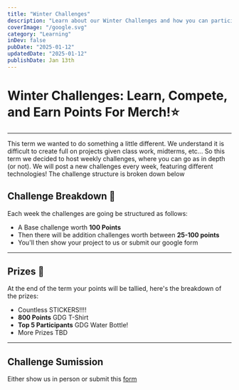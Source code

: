 ```yaml
---
title: "Winter Challenges"
description: "Learn about our Winter Challenges and how you can participate!"
coverImage: "/google.svg"
category: "Learning"
inDev: false
pubDate: "2025-01-12"
updatedDate: "2025-01-12"
publishDate: Jan 13th
---
```


# Winter Challenges: Learn, Compete, and Earn Points For Merch!⭐

---

This term we wanted to do something a little different. We understand it is difficult to create full on projects given class work, midterms, etc... So this term we decided to host weekly challenges, where you can go as in depth (or not). We will post a new challenges every week, featuring different technologies! The challenge structure is broken down below

## Challenge Breakdown 🤖

Each week the challenges are going be structured as follows:

- A Base challenge worth **100 Points**
- Then there will be addition challenges worth between **25-100 points**
- You'll then show your project to us or submit our google form

---

## Prizes 👑

At the end of the term your points will be tallied, here's the breakdown of the prizes:

- Countless STICKERS!!!!
- **800 Points** GDG T-Shirt
- **Top 5 Participants** GDG Water Bottle!
- More Prizes TBD

---

## Challenge Sumission

Either show us in person or submit this [form](https://forms.gle/g3TbxaU2r4sCy84XA)

